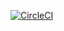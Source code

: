[![CircleCI](https://circleci.com/gh/Frederick-S/sicp-exercises/tree/master.svg?style=shield)](https://circleci.com/gh/Frederick-S/sicp-exercises/tree/master)
